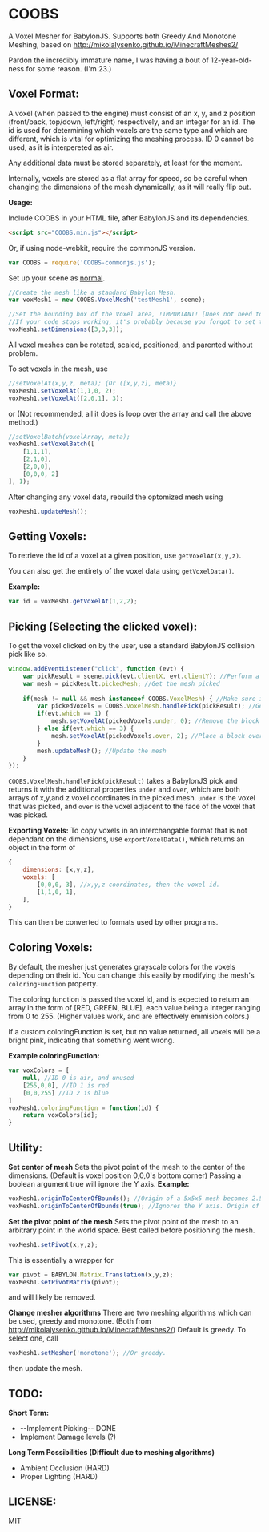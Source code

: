 COOBS
=====

A Voxel Mesher for BabylonJS. Supports both Greedy And Monotone Meshing, based on http://mikolalysenko.github.io/MinecraftMeshes2/

Pardon the incredibly immature name, I was having a bout of 12-year-old-ness for some reason. (I'm 23.)

Voxel Format:
---
A voxel (when passed to the engine) must consist of an x, y, and z position (front/back, top/down, left/right) respectively, and an integer for an id. The id is used for determining which voxels are the same type and which are different, which is vital for optimizing the meshing process. ID 0 cannot be used, as it is interpereted as air.

Any additional data must be stored separately, at least for the moment.

Internally, voxels are stored as a flat array for speed, so be careful when changing the dimensions of the mesh dynamically, as it will really flip out.

**Usage:**

Include COOBS in your HTML file, after BabylonJS and its dependencies.
```html
<script src="COOBS.min.js"></script>
```
Or, if using node-webkit, require the commonJS version.
```javascript
var COOBS = require('COOBS-commonjs.js');
```

Set up your scene as [normal](https://github.com/BabylonJS/Babylon.js/wiki/01---Basic-scene).
```javascript
//Create the mesh like a standard Babylon Mesh.
var voxMesh1 = new COOBS.VoxelMesh('testMesh1', scene);

//Set the bounding box of the Voxel area, !IMPORTANT! [Does not need to be cubic, can be rectangular]
//If your code stops working, it's probably because you forgot to set the dimensions before anything else.
voxMesh1.setDimensions([3,3,3]);
```
All voxel meshes can be rotated, scaled, positioned, and parented without problem.

To set voxels in the mesh, use
```javascript
//setVoxelAt(x,y,z, meta); {Or ([x,y,z], meta)}
voxMesh1.setVoxelAt(1,1,0, 2);
voxMesh1.setVoxelAt([2,0,1], 3);
```
or (Not recommended, all it does is loop over the array and call the above method.)
```javascript
//setVoxelBatch(voxelArray, meta);
voxMesh1.setVoxelBatch([
	[1,1,1],
	[2,1,0],
	[2,0,0],
	[0,0,0, 2]
], 1);
```
After changing any voxel data, rebuild the optomized mesh using
```javascript
voxMesh1.updateMesh();
```

Getting Voxels:
---
To retrieve the id of a voxel at a given position, use `getVoxelAt(x,y,z)`.

You can also get the entirety of the voxel data using `getVoxelData()`.

**Example:**

```javascript
var id = voxMesh1.getVoxelAt(1,2,2);
```

Picking (Selecting the clicked voxel):
---
To get the voxel clicked on by the user, use a standard BabylonJS collision pick like so.

```javascript
window.addEventListener("click", function (evt) {
	var pickResult = scene.pick(evt.clientX, evt.clientY); //Perform a BabylonJS pick
	var mesh = pickResult.pickedMesh; //Get the mesh picked
	
	if(mesh != null && mesh instanceof COOBS.VoxelMesh) { //Make sure it's a COOBS voxelmesh
		var pickedVoxels = COOBS.VoxelMesh.handlePick(pickResult); //Get the picked voxels object, which wraps pickResult
		if(evt.which == 1) {
			mesh.setVoxelAt(pickedVoxels.under, 0); //Remove the block that is pointed at.
		} else if(evt.which == 3) {
			mesh.setVoxelAt(pickedVoxels.over, 2); //Place a block over the one that is pointed at.
		}
		mesh.updateMesh(); //Update the mesh
	}
});
```
`COOBS.VoxelMesh.handlePick(pickResult)` takes a BabylonJS pick and returns it with the additional properties
`under` and `over`, which are both arrays of x,y,and z voxel coordinates in the picked mesh.
`under` is the voxel that was picked, and `over` is the voxel adjacent to the face of the voxel that was picked.

**Exporting Voxels:**
To copy voxels in an interchangable format that is not dependant on the dimensions, use `exportVoxelData()`, which
returns an object in the form of

```javascript
{
	dimensions: [x,y,z],
	voxels: [
		[0,0,0, 3], //x,y,z coordinates, then the voxel id.
		[1,1,0, 1],
	],
}
```

This can then be converted to formats used by other programs.

Coloring Voxels:
---
By default, the mesher just generates grayscale colors for the voxels depending on their id. You can change this easily by modifying the mesh's `coloringFunction` property.

The coloring function is passed the voxel id, and is expected to return an array in the form of [RED, GREEN, BLUE], each value being a integer ranging from 0 to 255. (Higher values work, and are effectively emmision colors.)

If a custom coloringFunction is set, but no value returned, all voxels will be a bright pink, indicating that something went wrong.

**Example coloringFunction:**
```javascript
var voxColors = [
	null, //ID 0 is air, and unused
	[255,0,0], //ID 1 is red
	[0,0,255] //ID 2 is blue
]
voxMesh1.coloringFunction = function(id) {
	return voxColors[id];
}
```

Utility:
---

**Set center of mesh**
Sets the pivot point of the mesh to the center of the dimensions. (Default is voxel position 0,0,0's bottom corner)
Passing a boolean argument true will ignore the Y axis.
**Example:**

```javascript
voxMesh1.originToCenterOfBounds(); //Origin of a 5x5x5 mesh becomes 2.5,2.5,2.5
voxMesh1.originToCenterOfBounds(true); //Ignores the Y axis. Origin of a 5x5x5 mesh becomes 2.5,0,2.5
```

**Set the pivot point of the mesh**
Sets the pivot point of the mesh to an arbitrary point in the world space. Best called before positioning the mesh.

```javascript
voxMesh1.setPivot(x,y,z);
```

This is essentially a wrapper for

```javascript
var pivot = BABYLON.Matrix.Translation(x,y,z);
voxMesh1.setPivotMatrix(pivot);
```

and will likely be removed.

**Change mesher algorithms**
There are two meshing algorithms which can be used, greedy and monotone. (Both from http://mikolalysenko.github.io/MinecraftMeshes2/)
Default is greedy. To select one, call

```javascript
voxMesh1.setMesher('monotone'); //Or greedy.
```

then update the mesh.

TODO:
---
**Short Term:**
* --Implement Picking-- DONE
* Implement Damage levels (?)

**Long Term Possibilities (Difficult due to meshing algorithms)**
* Ambient Occlusion (HARD)
* Proper Lighting (HARD)

LICENSE:
---
MIT
